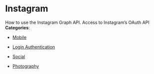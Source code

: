 # Instagram


How to use the Instagram Graph API. Access to Instagram’s OAuth API
**Categories**:

- [Mobile](https://github/awesome-apis/awesome-apis#mobile)

- [Login Authentication](https://github/awesome-apis/awesome-apis#login-authentication)

- [Social](https://github/awesome-apis/awesome-apis#social)

- [Photography](https://github/awesome-apis/awesome-apis#photography)



